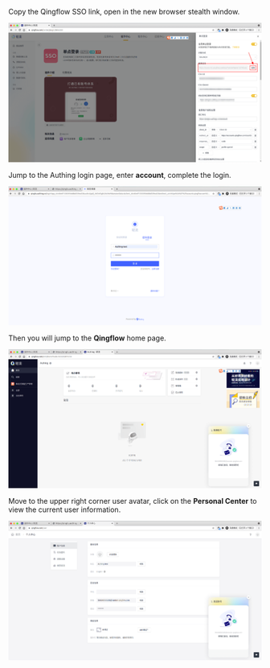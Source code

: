 <IntegrationDetailCard title="Experience login">

Copy the Qingflow SSO link, open in the new browser stealth window.

<img src="../../images/integration/qingflow/3-1.png" class="md-img-padding" />

Jump to the Authing login page, enter **account**, complete the login.

<img src="../../images/integration/qingflow/3-2.png" class="md-img-padding" />

Then you will jump to the **Qingflow** home page.

<img src="../../images/integration/qingflow/3-3.png" class="md-img-padding" />

Move to the upper right corner user avatar, click on the **Personal Center** to view the current user information.

<img src="../../images/integration/qingflow/3-4.png" class="md-img-padding" />

</IntegrationDetailCard>
